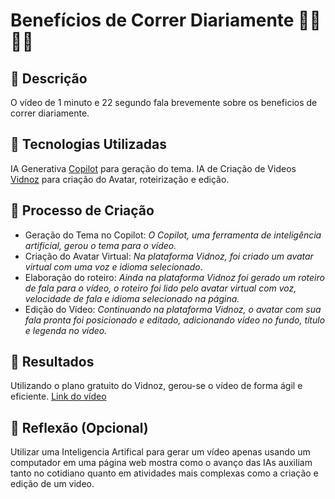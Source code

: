 # Benefícios de Correr Diariamente 🏃‍♀️🏃‍♂️

## 📒 Descrição
O vídeo de 1 minuto e 22 segundo fala brevemente sobre os beneficios de correr diariamente.

## 🤖 Tecnologias Utilizadas
IA Generativa [Copilot](https://bing.com/chat) para geração do tema.
IA de Criação de Videos [Vidnoz](https://vidnoz.com) para criação do Avatar, roteirização e edição.

## 🧐 Processo de Criação
- Geração do Tema no Copilot:
*O Copilot, uma ferramenta de inteligência artificial, gerou o tema para o vídeo.*
- Criação do Avatar Virtual:
*Na plataforma Vidnoz, foi criado um avatar virtual com uma voz e idioma selecionado*.
-  Elaboração do roteiro: 
*Ainda na plataforma Vidnoz foi gerado um roteiro de fala para o vídeo, o roteiro foi lido pelo avatar virtual com voz, velocidade de fala e idioma selecionado na página.*
- Edição do Vídeo:
*Continuando na plataforma Vidnoz, o avatar com sua fala pronta foi posicionado e editado, adicionando vídeo no fundo, título e legenda no vídeo.*

## 🚀 Resultados
Utilizando o plano gratuito do Vidnoz, gerou-se o vídeo de forma ágil e eficiente.
[Link do vídeo](https://share.vidnoz.com/aivideo?id=6878549)

## 💭 Reflexão (Opcional)
Utilizar uma Inteligencia Artifical para gerar um vídeo apenas usando um computador em uma página web mostra como o avanço das IAs auxiliam tanto no cotidiano quanto em atividades mais complexas como a criação e edição de um video.